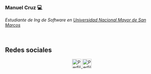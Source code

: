 ### Manuel Cruz :computer:
<p><em>Estudiante de Ing de Software en <a target="_blank" href="https://unmsm.edu.pe/">Universidad Nacional Mayor de San Marcos</a></em></p><br/>

<h2>Redes sociales</h2>
<p align="center">
  <a target="_blank" href="https://www.linkedin.com/in/cruzmanuelar/">
     <img src="https://www.vectorlogo.zone/logos/linkedin/linkedin-icon.svg" alt="Perfil linkedin /cruzmanuelar" height="30" width="30">
  </a>
  <a target="_blank" href="https://www.instagram.com/codigo.python/">
     <img src="https://www.vectorlogo.zone/logos/instagram/instagram-icon.svg" alt="Perfil instagram /codigo.python" height="30" width="30">
  </a>
  
</p>
